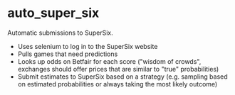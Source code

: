 # auto_super_six

Automatic submissions to SuperSix.

* Uses selenium to log in to the SuperSix website
* Pulls games that need predictions
* Looks up odds on Betfair for each score ("wisdom of crowds", exchanges should offer prices that are similar to "true" probabilities)
* Submit estimates to SuperSix based on a strategy (e.g. sampling based on estimated probabilities or always taking the most likely outcome)
